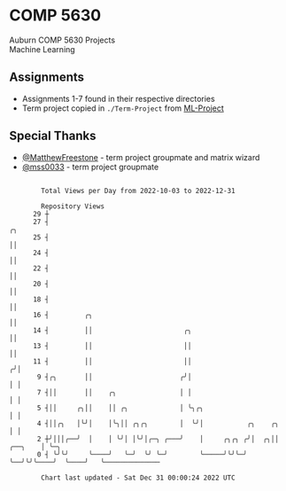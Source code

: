 # COMP 5630
Auburn COMP 5630 Projects  
Machine Learning

## Assignments
- Assignments 1-7 found in their respective directories
- Term project copied in `./Term-Project` from [ML-Project](https://github.com/wumphlett/ML-Project)

## Special Thanks
- [@MatthewFreestone](https://github.com/MatthewFreestone) - term project groupmate and matrix wizard
- [@mss0033](https://github.com/mss0033) - term project groupmate

```

        Total Views per Day from 2022-10-03 to 2022-12-31

        Repository Views
      29 ┼
      27 ┤                                                                       ╭╮
      25 ┤                                                                       ││
      24 ┤                                                                       ││
      22 ┤                                                                       ││
      20 ┤                                                                       ││
      18 ┤                                                                       ││
      16 ┤         ╭╮                                                            ││
      14 ┤         ││                       ╭╮                                   ││
      13 ┤         ││                       ││                                   ││
      11 ┤         ││                       ││                                  ╭╯│
       9 ┤╭╮       ││                      ╭╯│                                  │ │
       7 ┤││       ││    ╭╮                │ │                                  │ │
       5 ┤││     ╭╮││    ││ ╭╮             │ ╰╮╭╮                               │ │
       4 ┤││╭╮   │╰╯│    │╰╮││ ╭╮╭╮        │  ╰╯│           ╭╮    ╭╮            │ │
       2 ┼╯│││╭──╯  │    │ ╰╯│ │╰╯│╭─╮ ╭───╯    │     ╭╮╭╮ ╭╯│  ╭╮││    ╭──╮    │ ╰─╮
       0 ┤ ╰╯╰╯     ╰────╯   ╰─╯  ╰╯ ╰─╯        ╰─────╯╰╯╰─╯ ╰──╯╰╯╰────╯  ╰────╯   ╰──────────────

        Chart last updated - Sat Dec 31 00:00:24 2022 UTC
        
```
